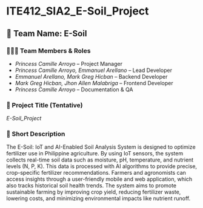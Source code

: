 # ITE412_SIA2_E-Soil_Project

## 👥 Team Name: E-Soil

### 🧑‍🤝‍🧑 Team Members & Roles
- *Princess Camille Arroyo* – Project Manager  
- *Princess Camille Arroyo, Emmanuel Arellano* – Lead Developer  
- *Emmanuel Arellano, Mark Greg Hicban* – Backend Developer  
- *Mark Greg Hicban, Jhon Allen Malabriga* – Frontend Developer  
- *Princess Camille Arroyo* – Documentation & QA  

### 📌 Project Title (Tentative)
*E-Soil_Project*

### 📝 Short Description
The E-Soil: IoT and AI-Enabled Soil Analysis System is designed to optimize fertilizer use in Philippine agriculture. 
By using IoT sensors, the system collects real-time soil data such as moisture, pH, temperature, and nutrient levels (N, P, K). 
This data is processed with AI algorithms to provide precise, crop-specific fertilizer recommendations. 
Farmers and agronomists can access insights through a user-friendly mobile and web application, which also tracks historical soil health trends. 
The system aims to promote sustainable farming by improving crop yield, reducing fertilizer waste, lowering costs, and minimizing environmental impacts like nutrient runoff.

